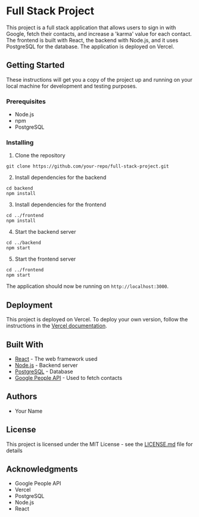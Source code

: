 # Full Stack Project

This project is a full stack application that allows users to sign in with Google, fetch their contacts, and increase a 'karma' value for each contact. The frontend is built with React, the backend with Node.js, and it uses PostgreSQL for the database. The application is deployed on Vercel.

## Getting Started

These instructions will get you a copy of the project up and running on your local machine for development and testing purposes.

### Prerequisites

- Node.js
- npm
- PostgreSQL

### Installing

1. Clone the repository
```
git clone https://github.com/your-repo/full-stack-project.git
```
2. Install dependencies for the backend
```
cd backend
npm install
```
3. Install dependencies for the frontend
```
cd ../frontend
npm install
```
4. Start the backend server
```
cd ../backend
npm start
```
5. Start the frontend server
```
cd ../frontend
npm start
```
The application should now be running on `http://localhost:3000`.

## Deployment

This project is deployed on Vercel. To deploy your own version, follow the instructions in the [Vercel documentation](https://vercel.com/docs).

## Built With

- [React](https://reactjs.org/) - The web framework used
- [Node.js](https://nodejs.org/) - Backend server
- [PostgreSQL](https://www.postgresql.org/) - Database
- [Google People API](https://developers.google.com/people) - Used to fetch contacts

## Authors

- Your Name

## License

This project is licensed under the MIT License - see the [LICENSE.md](LICENSE.md) file for details

## Acknowledgments

- Google People API
- Vercel
- PostgreSQL
- Node.js
- React